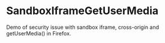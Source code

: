 # SandboxIframeGetUserMedia

Demo of security issue with sandbox iframe, cross-origin and getUserMedia() in Firefox.
